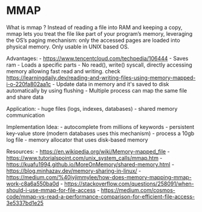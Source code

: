 # MMAP

What is mmap ?
Instead of reading a file into RAM and keeping a copy, mmap lets you treat the file like part of your program’s memory, leveraging the OS’s paging mechanism: only the accessed pages are loaded into physical memory. Only usable in UNIX based OS.

Advantages:
    - https://www.tencentcloud.com/techpedia/106444
    - Saves ram
    - Loads a specific parts
    - No read(), write() syscall, directly accessing memory allowing fast read and writing. 
        check  https://learningdaily.dev/reading-and-writing-files-using-memory-mapped-i-o-220fa802aa1c
    - Update data in memory and it's saved to disk automatically by using flushing
    - Multiple process can map the same file and share data

Application:
    - huge files (logs, indexes, databases)
    - shared memory communication

Implementation Idea:
    - autocomplete from millions of keywords
    - persistent key-value store (modern databases uses this mechanism)
    - process a 10gb log file
    - memory allocator that uses disk-based memory

Resources:
    - https://en.wikipedia.org/wiki/Memory-mapped_file
    - https://www.tutorialspoint.com/unix_system_calls/mmap.htm
    - https://kuafu1994.github.io/MoreOnMemory/shared-memory.html
    - https://blog.minhazav.dev/memory-sharing-in-linux/
    - https://medium.com/%40jyjimmylee/how-does-memory-mapping-mmap-work-c8a6a550ba0d
    - https://stackoverflow.com/questions/258091/when-should-i-use-mmap-for-file-access
    - https://medium.com/cosmos-code/mmap-vs-read-a-performance-comparison-for-efficient-file-access-3e5337bd1e25